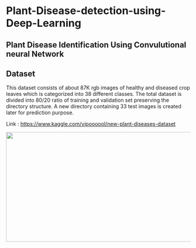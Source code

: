 # Plant-Disease-detection-using-Deep-Learning
 
## Plant Disease Identification Using Convulutional neural Network

## Dataset

This dataset consists of about 87K rgb images of healthy and diseased crop leaves which is categorized into 38 different classes. The total dataset is divided into 80/20 ratio of training and validation set preserving the directory structure. A new directory containing 33 test images is created later for prediction purpose.

Link : https://www.kaggle.com/vipoooool/new-plant-diseases-dataset

<img src="Web_ss.jpg" width="600" height="300"/><br><br>
